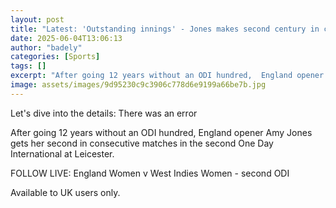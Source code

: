 ```yaml
---
layout: post
title: "Latest: 'Outstanding innings' - Jones makes second century in consecutive matches"
date: 2025-06-04T13:06:13
author: "badely"
categories: [Sports]
tags: []
excerpt: "After going 12 years without an ODI hundred,  England opener Amy Jones gets her second in consecutive matches in the second One Day International at L"
image: assets/images/9d95230c9c3906c778d6e9199a66be7b.jpg
---
```


Let's dive into the details: There was an error

After going 12 years without an ODI hundred,  England opener Amy Jones gets her second in consecutive matches in the second One Day International at Leicester.

FOLLOW LIVE: England Women v West Indies Women - second ODI

Available to UK users only.

